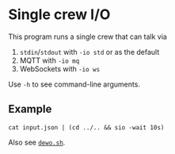 # Single crew I/O

This program runs a single crew that can talk via

1. `stdin`/`stdout` with `-io std` or as the default
2. MQTT with `-io mq`
3. WebSockets with `-io ws`

Use `-h` to see command-line arguments.

## Example

```Shell
cat input.json | (cd ../.. && sio -wait 10s)
```

Also see [`dewo.sh`](demo.sh).

